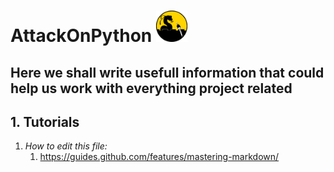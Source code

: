 
 #  AttackOnPython <img src="/Docs/Images/Logo.png" width="50" height="50" >


## Here we shall write usefull information that could help us work with everything project related 

## 1. Tutorials
   1. *How to edit this file:*   
       1. https://guides.github.com/features/mastering-markdown/
